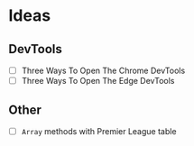 # Ideas

## DevTools

- [ ] Three Ways To Open The Chrome DevTools
- [ ] Three Ways To Open The Edge DevTools

## Other

- [ ] `Array` methods with Premier League table
